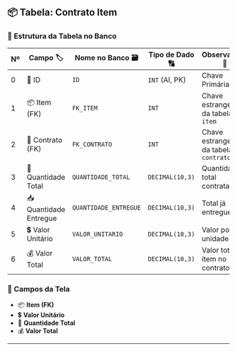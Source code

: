 ## 📦 Tabela: Contrato Item

### 🧱 Estrutura da Tabela no Banco

| Nº | Campo 🏷️                  | Nome no Banco 🗃️         | Tipo de Dado 🔠        | Observações 📌                        |
|----|----------------------------|---------------------------|-------------------------|---------------------------------------|
| 0  | 🔑 ID                      | `ID`                      | `INT` (AI, PK)          | Chave Primária                        |
| 1  | 📦 Item (FK)               | `FK_ITEM`                 | `INT`                   | Chave estrangeira da tabela `item`    |
| 2  | 📜 Contrato (FK)           | `FK_CONTRATO`             | `INT`                   | Chave estrangeira da tabela `contrato`|
| 3  | 🔢 Quantidade Total        | `QUANTIDADE_TOTAL`        | `DECIMAL(10,3)`         | Quantidade total contratada           |
| 4  | 📥 Quantidade Entregue     | `QUANTIDADE_ENTREGUE`     | `DECIMAL(10,3)`         | Total já entregue                     |
| 5  | 💲 Valor Unitário          | `VALOR_UNITARIO`          | `DECIMAL(10,3)`         | Valor por unidade                     |
| 6  | 💰 Valor Total             | `VALOR_TOTAL`             | `DECIMAL(10,3)`         | Valor total do item no contrato       |


### 🧾 Campos da Tela

- 📦 **Item (FK)**
- 💲 **Valor Unitário**
- 🔢 **Quantidade Total**
- 💰 **Valor Total**
---


